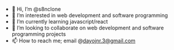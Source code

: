 - 👋 Hi, I’m @s8nclone
- 👀 I’m interested in web development and software programming
- 🌱 I’m currently learning javascript/react
- 💞️ I’m looking to collaborate on web development and software programming projects
- 📫 How to reach me; email @dayojnr.3@gmail.com 

<!---
s8nclone/s8nclone is a ✨ special ✨ repository because its `README.md` (this file) appears on your GitHub profile.
You can click the Preview link to take a look at your changes.
--->

